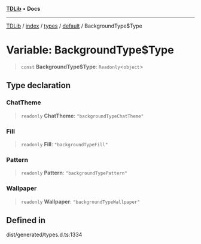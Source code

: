[**TDLib**](../../../../../../README.md) • **Docs**

***

[TDLib](../../../../../../modules.md) / [index](../../../../../README.md) / [types](../../../README.md) / [default](../README.md) / BackgroundType$Type

# Variable: BackgroundType$Type

> `const` **BackgroundType$Type**: `Readonly`\<`object`\>

## Type declaration

### ChatTheme

> `readonly` **ChatTheme**: `"backgroundTypeChatTheme"`

### Fill

> `readonly` **Fill**: `"backgroundTypeFill"`

### Pattern

> `readonly` **Pattern**: `"backgroundTypePattern"`

### Wallpaper

> `readonly` **Wallpaper**: `"backgroundTypeWallpaper"`

## Defined in

dist/generated/types.d.ts:1334
